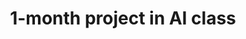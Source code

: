 ---
project_name: DouchebagHero
logo_path: /img/portfolio/DouchebagHero/logo.png
splashscreen_path: /img/portfolio/DouchebagHero/splashscreen.png
title: 1-month project in AI class
description: <b>Constraint:</b> Implement a complex AI<br>
              <b>Style:</b> Survival, Strategy, Management<br>
              <b>Team:</b> Two students with little experience with Unity<br><br>
              <a href="https://aureliengttn.itch.io/douchebag-hero">
              	<img class="img-fluid mb-5" src="img/windows_badge.png" alt="Download on Windows">
              </a><br>
              <b>Concept:</b> We wanted to make a RTS but with villagers that would be smart enough to be autonomous. We implemented a behaviour tree working with a finite state machine that gives the villagers different priorites according to the context. The player controls a hero that has to defend the villagers while they build the village.<br>
              <b>Role:</b> Villagers and enemies AI, resources random generation, UI, hero controls, animations, audio and visual feedbacks<br>
---